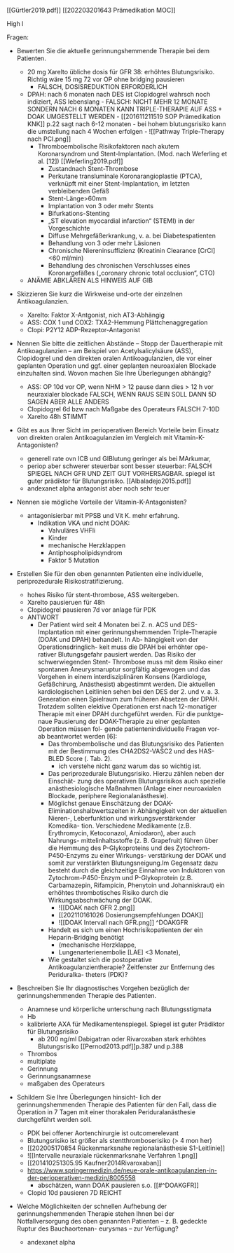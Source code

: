 [[Gürtler2019.pdf]]
[[202203201643 Prämedikation MOC]]

High l

Fragen:  

- Bewerten Sie die aktuelle gerinnungshemmende Therapie bei dem Patienten.
	- 20 mg Xarelto übliche dosis für GFR 38: erhöhtes Blutungsrisiko. Richtig wäre 15 mg 72 vor OP ohne bridging pausieren
		- FALSCH, DOSISREDUKTION ERFORDERLICH
	- DPAH: nach 6 monaten nach DES ist Clopidogrel wahrsch noch indiziert, ASS lebenslang
			- FALSCH: NICHT MEHR 12 MONATE SONDERN NACH 6 MONATEN KANN TRIPLE-THERAPIE AUF ASS + DOAK UMGESTELLT WERDEN 
				- [[201611211519 SOP Prämedikation KNK]] p.22 sagt nach 6-12 monaten
				- bei hohem blutungsrisiko kann die umstellung nach 4 Wochen erfolgen
				- ![[Pathway Triple-Therapy nach PCI.png]]
		- Thromboembolische Risikofaktoren nach akutem Koronarsyndrom und Stent-Implantation. (Mod. nach Weferling et al. [12]) [[Weferling2019.pdf]]
			- Zustandnach Stent-Thrombose  
			- Perkutane transluminale Koronarangioplastie (PTCA), verknüpft mit einer Stent-Implantation, im letzten verbleibenden Gefäß
			- Stent-Länge>60mm  
			- Implantation von 3 oder mehr Stents 
			- Bifurkations-Stenting  
			- „ST elevation myocardial infarction“ (STEMI) in der Vorgeschichte  
			- Diffuse Mehrgefäßerkrankung, v. a. bei Diabetespatienten  
			- Behandlung von 3 oder mehr Läsionen
			- Chronische Niereninsuffizienz (Kreatinin Clearance [CrCl] <60 ml/min)  
			- Behandlung des chronischen Verschlusses eines Koronargefäßes („coronary chronic total occlusion“, CTO)
	- ANÄMIE ABKLÄREN ALS HINWEIS AUF GIB
- Skizzieren Sie kurz die Wirkweise und-orte der einzelnen Antikoagulanzien.
	- Xarelto: Faktor X-Antgonist, nich AT3-Abhängig
	- ASS: COX 1 und COX2: TXA2-Hemmung Plättchenaggregation
	- Clopi: P2Y12 ADP-Rezeptor-Antagonist

- Nennen Sie bitte die zeitlichen Abstände – Stopp der Dauertherapie mit Antikoagulanzien – am Beispiel von Acetylsalicylsäure (ASS), Clopidogrel und den direkten oralen Antikoagulanzien, die vor einer geplanten Operation und ggf. einer geplanten neuroaxialen Blockade einzuhalten sind. Wovon machen Sie Ihre Überlegungen abhängig?
	- ASS: OP 10d vor OP, wenn NHM > 12 pause dann dies > 12 h vor neuraxialer blockade FALSCH, WENN RAUS SEIN SOLL DANN 5D SAGEN ABER ALLE ANDERS
	- Clopidogrel 6d bzw nach Maßgabe des Operateurs FALSCH 7-10D
	- Xarelto 48h STIMMT
- Gibt es aus Ihrer Sicht im perioperativen Bereich Vorteile beim Einsatz von direkten oralen Antikoagulanzien im Vergleich mit Vitamin-K-Antagonisten?
	- generell rate ovn ICB und GIBlutung geringer als bei MArkumar,
	-  periop aber schwerer steuerbar sont besser steuerbar: FALSCH SPIEGEL NACH GFR UND ZEIT GUT VORHERSAGBAR. spiegel ist guter prädiktor für Blutungsrisiko. 	[[Albaladejo2015.pdf]]
	- andexanet alpha antagonist aber noch sehr teuer

- Nennen sie mögliche Vorteile der Vitamin-K-Antagonisten?
	- antagonisierbar  mit PPSB und Vit K. mehr erfahrung. 
		- Indikation VKA und nicht DOAK:
			- Valvuläres VHFli
			- Kinder
			- mechanische Herzklappen
			- Antiphospholipidsyndrom
			- Faktor 5 Mutation

- Erstellen Sie für den oben genannten Patienten eine individuelle, periprozedurale Risikostratifizierung.
	- hohes Risiko für stent-thrombose, ASS  weitergeben.
	- Xarelto pausieruen für 48h
	- Clopidogrel pausieren 7d vor anlage für PDK
	- ANTWORT
		-  Der Patient wird seit 4 Monaten bei Z. n. ACS und DES-Implantation mit einer gerinnungshemmenden Triple-Therapie (DOAK und DPAH) behandelt. In Ab- hängigkeit von der Operationsdringlich- keit muss die DPAH bei erhöhter ope- rativer Blutungsgefahr pausiert werden. Das Risiko der schwerwiegenden Stent- Thrombose muss mit dem Risiko einer spontanen Aneurysmaruptur sorgfältig abgewogen und das Vorgehen in einem interdisziplinären Konsens (Kardiologe, Gefäßchirurg, Anästhesist) abgestimmt werden. Die aktuellen kardiologischen Leitlinien sehen bei den DES der 2. und v. a. 3. Generation einen Spielraum zum früheren Absetzen der DPAH. Trotzdem sollten elektive Operationen erst nach 12-monatiger Therapie mit einer DPAH durchgeführt werden. Für die punktge- naue Pausierung der DOAK-Therapie zu einer geplanten Operation müssen fol- gende patientenindividuelle Fragen vor- ab beantwortet werden [6]:
			-  Das thrombembolische und das Blutungsrisiko des Patienten mit der Bestimmung des CHA2DS2-VASC2 und des HAS-BLED Score (. Tab. 2).
				-  ich verstehe nicht ganz warum das so wichtig ist.
			-   Das periprozedurale Blutungsrisiko. Hierzu zählen neben der Einschät- zung des operativen Blutungsrisikos auch spezielle anästhesiologische Maßnahmen (Anlage einer neuroaxialen Blockade, periphere Regionalanästhesie).
			-   Möglichst genaue Einschätzung der DOAK-Eliminationshalbwertszeiten in Abhängigkeit von der aktuellen Nieren-, Leberfunktion und wirkungsverstärkender Komedika- tion. Verschiedene Medikamente (z.B. Erythromycin, Ketoconazol, Amiodaron), aber auch Nahrungs- mittelinhaltsstoffe (z. B. Grapefruit) führen über die Hemmung des P-Glykoproteins und des Zytochrom- P450-Enzyms zu einer Wirkungs- verstärkung der DOAK und somit zur verstärkten Blutungsneigung.Im Gegensatz dazu besteht durch die gleichzeitige Einnahme von Induktoren von Zytochrom-P450-Enzym und P-Glykoprotein (z.B. Carbamazepin, Rifampicin, Phenytoin und Johanniskraut) ein erhöhtes thrombotisches Risiko durch die Wirkungsabschwächung der DOAK.
				-   ![[DOAK nach GFR 2.png]]
				-   [[202110161026 Dosierungsempfehlungen DOAK]]
				-   ![[DOAK Intervall nach GFR.png]] ^DOAKGFR
			-   Handelt es sich um einen Hochrisikopatienten der ein Heparin-Bridging benötigt
				-   (mechanische Herzklappe,
				-   Lungenarterienembolie [LAE] <3 Monate), 
			-   Wie gestaltet sich die postoperative Antikoagulanzientherapie? Zeitfenster zur Entfernung des Periduralka- theters (PDK)?



- Beschreiben Sie Ihr diagnostisches Vorgehen bezüglich der gerinnungshemmenden Therapie des Patienten.
	- Anamnese und körperliche unterschung nach Blutungsstigmata
	- Hb
	- kalibrierte AXA für Medikamentenspiegel. Spiegel ist guter Prädiktor für Blutungsrisiko
		- ab 200 ng/ml Dabigatran oder Rivaroxaban stark erhöhtes Blutungsrisiko [[Pernod2013.pdf]]p.387 und p.388
	- Thrombos
	- multiplate
	- Gerinnung
	- Gerinnungsanamnese
	- maßgaben des Operateurs
- Schildern Sie Ihre Überlegungen hinsicht- lich der gerinnungshemmenden Therapie des Patienten für den Fall, dass die Operation in 7 Tagen mit einer thorakalen Periduralanästhesie durchgeführt werden soll.
	- PDK bei offener Aortenchirurgie ist outcomerelevant
	- Blutungsrisiko ist größer als stentthromboserisiko (> 4 mon her)
	- [[202005170854 Rückenmarksnahe regionalanästhesie S1-Leitlinie]]
	- ![[Intervalle neuraxiale rückenmarksnahe Verfahren 1.png]]
	- [[201410251305.95 Kaufner2014Rivaroxaban]]
	- https://www.springermedizin.de/neue-orale-antikoagulanzien-in-der-perioperativen-medizin/8005558
		- abschätzen, wann DOAK pausieren s.o. [[#^DOAKGFR]]
	- Clopid 10d pausieren 7D REICHT

- Welche Möglichkeiten der schnellen Aufhebung der gerinnungshemmenden Therapie stehen Ihnen bei der Notfallversorgung des oben genannten Patienten – z. B. gedeckte Ruptur des Bauchaortenan- eurysmas – zur Verfügung?
	- andexanet alpha
